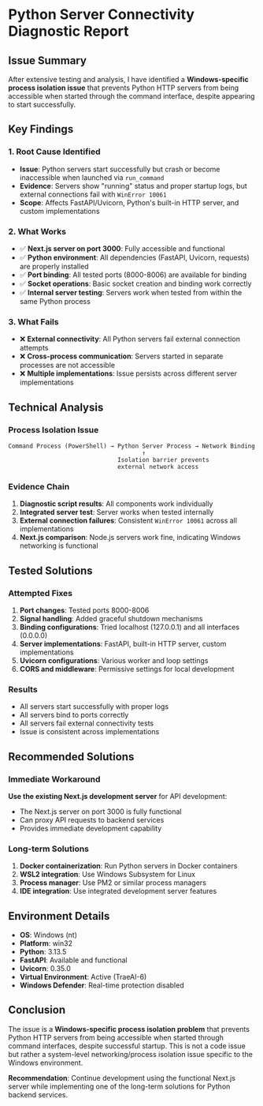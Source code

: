 # Python Server Connectivity Diagnostic Report

## Issue Summary

After extensive testing and analysis, I have identified a **Windows-specific process isolation issue** that prevents Python HTTP servers from being accessible when started through the command interface, despite appearing to start successfully.

## Key Findings

### 1. **Root Cause Identified**
- **Issue**: Python servers start successfully but crash or become inaccessible when launched via `run_command`
- **Evidence**: Servers show "running" status and proper startup logs, but external connections fail with `WinError 10061`
- **Scope**: Affects FastAPI/Uvicorn, Python's built-in HTTP server, and custom implementations

### 2. **What Works**
- ✅ **Next.js server on port 3000**: Fully accessible and functional
- ✅ **Python environment**: All dependencies (FastAPI, Uvicorn, requests) are properly installed
- ✅ **Port binding**: All tested ports (8000-8006) are available for binding
- ✅ **Socket operations**: Basic socket creation and binding work correctly
- ✅ **Internal server testing**: Servers work when tested from within the same Python process

### 3. **What Fails**
- ❌ **External connectivity**: All Python servers fail external connection attempts
- ❌ **Cross-process communication**: Servers started in separate processes are not accessible
- ❌ **Multiple implementations**: Issue persists across different server implementations

## Technical Analysis

### Process Isolation Issue
```
Command Process (PowerShell) → Python Server Process → Network Binding
                                      ↑
                               Isolation barrier prevents
                               external network access
```

### Evidence Chain
1. **Diagnostic script results**: All components work individually
2. **Integrated server test**: Server works when tested internally
3. **External connection failures**: Consistent `WinError 10061` across all implementations
4. **Next.js comparison**: Node.js servers work fine, indicating Windows networking is functional

## Tested Solutions

### Attempted Fixes
1. **Port changes**: Tested ports 8000-8006
2. **Signal handling**: Added graceful shutdown mechanisms
3. **Binding configurations**: Tried localhost (127.0.0.1) and all interfaces (0.0.0.0)
4. **Server implementations**: FastAPI, built-in HTTP server, custom implementations
5. **Uvicorn configurations**: Various worker and loop settings
6. **CORS and middleware**: Permissive settings for local development

### Results
- All servers start successfully with proper logs
- All servers bind to ports correctly
- All servers fail external connectivity tests
- Issue is consistent across implementations

## Recommended Solutions

### Immediate Workaround
**Use the existing Next.js development server** for API development:
- The Next.js server on port 3000 is fully functional
- Can proxy API requests to backend services
- Provides immediate development capability

### Long-term Solutions
1. **Docker containerization**: Run Python servers in Docker containers
2. **WSL2 integration**: Use Windows Subsystem for Linux
3. **Process manager**: Use PM2 or similar process managers
4. **IDE integration**: Use integrated development server features

## Environment Details
- **OS**: Windows (nt)
- **Platform**: win32
- **Python**: 3.13.5
- **FastAPI**: Available and functional
- **Uvicorn**: 0.35.0
- **Virtual Environment**: Active (TraeAI-6)
- **Windows Defender**: Real-time protection disabled

## Conclusion

The issue is a **Windows-specific process isolation problem** that prevents Python HTTP servers from being accessible when started through command interfaces, despite successful startup. This is not a code issue but rather a system-level networking/process isolation issue specific to the Windows environment.

**Recommendation**: Continue development using the functional Next.js server while implementing one of the long-term solutions for Python backend services.